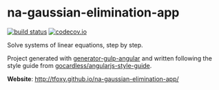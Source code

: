 # na-gaussian-elimination-app

[![build status](https://img.shields.io/travis/tfoxy/na-gaussian-elimination-app.svg)](https://travis-ci.org/tfoxy/na-gaussian-elimination-app)
[![codecov.io](http://codecov.io/github/tfoxy/na-gaussian-elimination-app/coverage.svg?branch=master)](http://codecov.io/github/tfoxy/na-gaussian-elimination-app?branch=master)

Solve systems of linear equations, step by step.

Project generated with [generator-gulp-angular](https://github.com/Swiip/generator-gulp-angular) 
and written following the style guide from [gocardless/angularjs-style-guide](https://github.com/gocardless/angularjs-style-guide).

**Website**: <http://tfoxy.github.io/na-gaussian-elimination-app/> 
